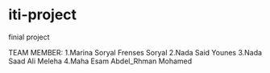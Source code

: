 # iti-project
finial project

  TEAM MEMBER:
1.Marina Soryal Frenses Soryal
2.Nada Said Younes
3.Nada Saad Ali Meleha
4.Maha Esam Abdel_Rhman Mohamed
